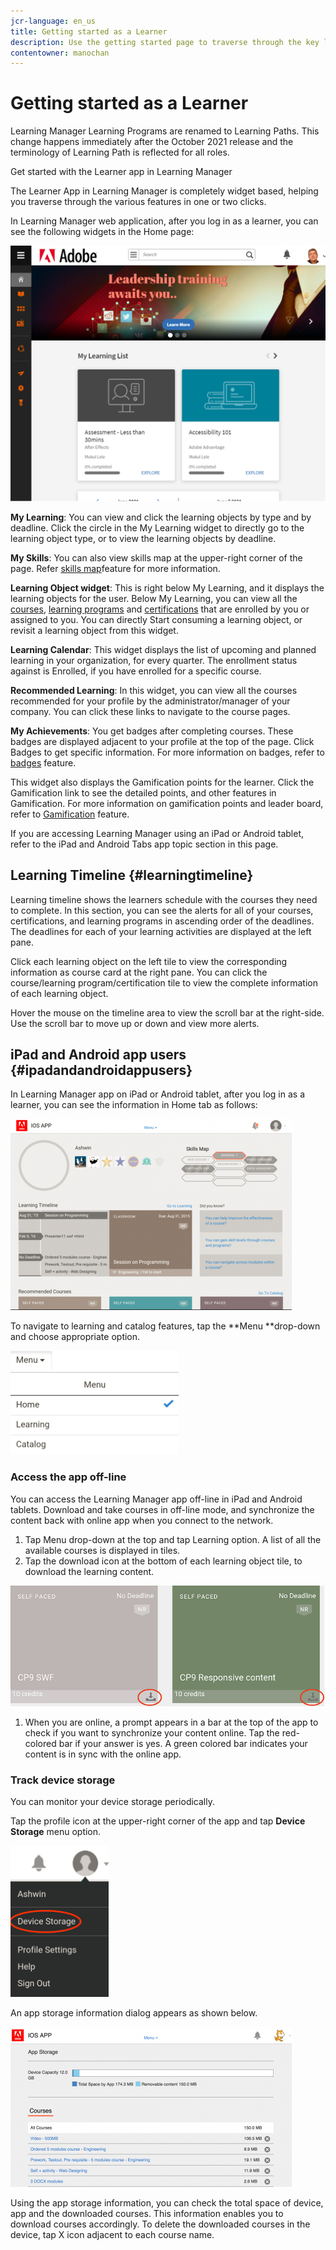 ```yaml
---
jcr-language: en_us
title: Getting started as a Learner
description: Use the getting started page to traverse through the key learning paths of Adobe Learning Manager.
contentowner: manochan
---
```



# Getting started as a Learner

Learning Manager Learning Programs are renamed to Learning Paths. This change happens immediately after the October 2021 release and the terminology of Learning Path is reflected for all roles.

Get started with the Learner app in Learning Manager

The Learner App in Learning Manager is completely widget based, helping you traverse through the various features in one or two clicks.

In Learning Manager web application, after you log in as a learner, you can see the following widgets in the Home page:

![](assets/l-1.png)

**My Learning**: You can view and click the learning objects by type and by deadline. Click the circle in the My Learning widget to directly go to the learning object type, or to view the learning objects by deadline.

**My Skills**: You can also view skills map at the upper-right corner of the page. Refer  [skills map](skills-levels.md)feature for more information.

**Learning Object widget**: This is right below My Learning, and it displays the learning objects for the user. Below My Learning, you can view all the  [courses](courses.md),  [learning programs](learning-programs.md) and  [certifications](certifications.md) that are enrolled by you or assigned to you. You can directly Start consuming a learning object, or revisit a learning object from this widget.

**Learning Calendar**: This widget displays the list of upcoming and planned learning in your organization, for every quarter. The enrollment status against is Enrolled, if you have enrolled for a specific course. 

**Recommended Learning**: In this widget, you can view all the courses recommended for your profile by the administrator/manager of your company. You can click these links to navigate to the course pages.

**My Achievements**: You get badges after completing courses. These badges are displayed adjacent to your profile at the top of the page. Click Badges to get specific information. For more information on badges, refer to  [badges](badges.md) feature.

This widget also displays the Gamification points for the learner. Click the Gamification link to see the detailed points, and other features in Gamification. For more information on gamification points and leader board, refer to  [Gamification](gamification.md) feature.

If you are accessing Learning Manager using an iPad or Android tablet, refer to the iPad and Android Tabs app topic section in this page.

## Learning Timeline {#learningtimeline}

Learning timeline shows the learners schedule with the courses they need to complete. In this section, you can see the alerts for all of your courses, certifications, and learning programs in ascending order of the deadlines. The deadlines for each of your learning activities are displayed at the left pane.

Click each learning object on the left tile to view the corresponding information as course card at the right pane. You can click the course/learning program/certification tile to view the complete information of each learning object.

Hover the mouse on the timeline area to view the scroll bar at the right-side. Use the scroll bar to move up or down and view more alerts.

## iPad and Android app users {#ipadandandroidappusers}

In Learning Manager app on iPad or Android tablet, after you log in as a learner, you can see the information in Home tab as follows:

![](assets/screenshot-2015-08-07-12-24-40-e1439211134842.png)

To navigate to learning and catalog features, tap the **Menu **drop-down and choose appropriate option.

![](assets/menu-ipad.png) 

### Access the app off-line

You can access the Learning Manager app off-line in iPad and Android tablets. Download and take courses in off-line mode, and synchronize the content back with online app when you connect to the network.

1. Tap Menu drop-down at the top and tap Learning option. A list of all the available courses is displayed in tiles.
1. Tap the download icon at the bottom of each learning object tile, to download the learning content.

![](assets/download-ipad.png)

1. When you are online, a prompt appears in a bar at the top of the app to check if you want to synchronize your content online. Tap the red-colored bar if your answer is yes. A green colored bar indicates your content is in sync with the online app.

### Track device storage

You can monitor your device storage periodically.

Tap the profile icon at the upper-right corner of the app and tap **Device Storage** menu option.

![](assets/device-storage-option-ipad.png)

An app storage information dialog appears as shown below.

![](assets/device-storage-detailed-e1439211162955.png)

Using the app storage information, you can check the total space of device, app and the downloaded courses. This information enables you to download courses accordingly. To delete the downloaded courses in the device, tap X icon adjacent to each course name.

